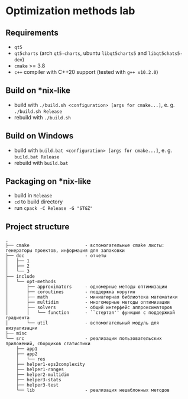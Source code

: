 # Optimization methods lab

## Requirements
* `qt5`
* `qt5charts` (arch `qt5-charts`, ubuntu `libqt5charts5` and `libqt5chats5-dev`)
* `cmake` >= 3.8
* `c++` compiler with C++20 support (tested with `g++ v10.2.0`)

## Build on *nix-like
* build with `./build.sh <configuration> [args for cmake...]`, e. g. `./build.sh Release`
* rebuild with `./build.sh`

## Build on Windows
* build with `build.bat <configuration> [args for cmake...]`, e. g. `build.bat Release`
* rebuild with `build.bat`

## Packaging on *nix-like
* build in `Release`
* `cd` to build directory
* run `cpack -C Release -G "STGZ"`


## Project structure
```
.
├── cmake                     - вспомогательные cmake листы: генераторы проектов, информация для запаковки
├── doc                       - отчеты
│   ├── 1
│   ├── 2
│   └── 3
├── include
│   └── opt-methods
│       ├── approximators     - одномерные методы оптимизации
│       ├── coroutines        - поддержка корутин
│       ├── math              - миниатюрная библиотека математики
│       ├── multidim          - многомерные методы оптимизации
│       ├── solvers           - общий интерфейс аппроксиматоров
│       │   └── function      - ``стертая'' функция с поддержкой градиента
│       └── util              - вспомогательный модуль для визуализации
├── misc
└── src                       - реализации пользовательских приложений, сборщиков статистики
    ├── app1
    ├── app2
    │   └── res
    ├── helper1-eps2complexity
    ├── helper1-ranges
    ├── helper2-multidim
    ├── helper3-stats
    ├── helper3-test
    └── lib                   - реализация нешаблонных методов
```
